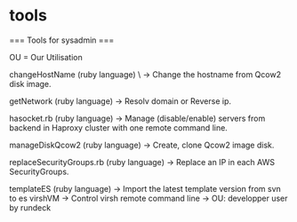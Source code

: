 # tools
=== Tools for sysadmin ===

OU = Our Utilisation

changeHostName (ruby language)
\\    -> Change the hostname from Qcow2 disk image.

getNetwork (ruby language)
    -> Resolv domain or Reverse ip.

hasocket.rb (ruby language)
    -> Manage (disable/enable) servers from backend in Haproxy cluster with one remote command line.

manageDiskQcow2 (ruby language)
    -> Create, clone Qcow2 image disk.

replaceSecurityGroups.rb (ruby language)
    -> Replace an IP in each AWS SecurityGroups.

templateES (ruby language)
    -> Import the latest template version from svn to es
virshVM
    -> Control virsh remote command line
        -> OU: developper user by rundeck



